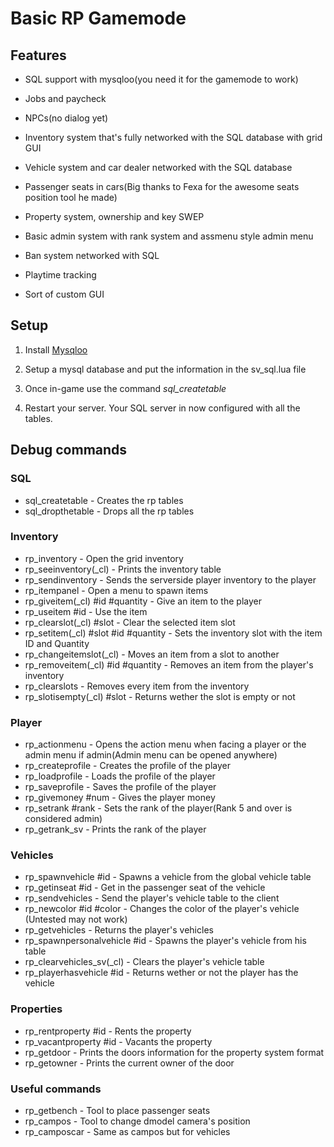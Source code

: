 # Basic RP Gamemode

## Features

- SQL support with mysqloo(you need it for the gamemode to work)

- Jobs and paycheck

- NPCs(no dialog yet)

- Inventory system that's fully networked with the SQL database with grid GUI

- Vehicle system and car dealer networked with the SQL database

- Passenger seats in cars(Big thanks to Fexa for the awesome seats position tool he made)

- Property system, ownership and key SWEP

- Basic admin system with rank system and assmenu style admin menu

- Ban system networked with SQL

- Playtime tracking

- Sort of custom GUI

## Setup

1. Install [Mysqloo](https://facepunch.com/showthread.php?t=1220537)

2. Setup a mysql database and put the information in the sv_sql.lua file

3. Once in-game use the command *sql_createtable*

4. Restart your server. Your SQL server in now configured with all the tables.

## Debug commands

### SQL

- sql_createtable - Creates the rp tables
- sql_dropthetable - Drops all the rp tables

### Inventory

- rp_inventory - Open the grid inventory
- rp_seeinventory(_cl) - Prints the inventory table
- rp_sendinventory - Sends the serverside player inventory to the player
- rp_itempanel - Open a menu to spawn items
- rp_giveitem(_cl) #id #quantity - Give an item to the player
- rp_useitem #id - Use the item
- rp_clearslot(_cl) #slot - Clear the selected item slot
- rp_setitem(_cl) #slot #id #quantity - Sets the inventory slot with the item ID and Quantity
- rp_changeitemslot(_cl) - Moves an item from a slot to another
- rp_removeitem(_cl) #id #quantity - Removes an item from the player's inventory
- rp_clearslots - Removes every item from the inventory
- rp_slotisempty(_cl) #slot - Returns wether the slot is empty or not

### Player

- rp_actionmenu - Opens the action menu when facing a player or the admin menu if admin(Admin menu can be opened anywhere)
- rp_createprofile - Creates the profile of the player
- rp_loadprofile - Loads the profile of the player
- rp_saveprofile - Saves the profile of the player
- rp_givemoney #num - Gives the player money
- rp_setrank #rank - Sets the rank of the player(Rank 5 and over is considered admin)
- rp_getrank_sv - Prints the rank of the player

### Vehicles

- rp_spawnvehicle #id - Spawns a vehicle from the global vehicle table
- rp_getinseat #id - Get in the passenger seat of the vehicle
- rp_sendvehicles - Send the player's vehicle table to the client
- rp_newcolor #id #color - Changes the color of the player's vehicle (Untested may not work)
- rp_getvehicles - Returns the player's vehicles
- rp_spawnpersonalvehicle #id - Spawns the player's vehicle from his table
- rp_clearvehicles_sv(_cl) - Clears the player's vehicle table
- rp_playerhasvehicle #id - Returns wether or not the player has the vehicle

### Properties

- rp_rentproperty #id - Rents the property
- rp_vacantproperty #id - Vacants the property
- rp_getdoor - Prints the doors information for the property system format
- rp_getowner - Prints the current owner of the door

### Useful commands

- rp_getbench - Tool to place passenger seats
- rp_campos - Tool to change dmodel camera's position
- rp_camposcar - Same as campos but for vehicles
